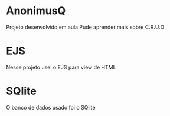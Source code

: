 # AnonimusQ
 Projeto desenvolvido em aula
 Pude aprender mais sobre C.R.U.D
 

 # EJS
 Nesse projeto usei o EJS para view de HTML

 # SQlite
 O banco de dados usado foi o SQlite
